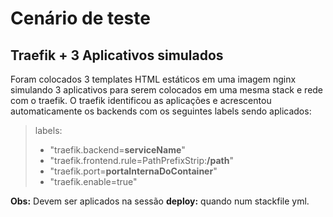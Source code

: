 # Cenário de teste
## Traefik + 3 Aplicativos simulados
Foram colocados 3 templates HTML estáticos em uma imagem nginx simulando 3 aplicativos para serem colocados em uma mesma stack e rede com o traefik.
O traefik identificou as aplicações e acrescentou automaticamente os backends com os seguintes labels sendo aplicados:
> labels:  
>  - "traefik.backend=**serviceName**"  
>  - "traefik.frontend.rule=PathPrefixStrip:**/path**"  
>  - "traefik.port=**portaInternaDoContainer**"  
>  - "traefik.enable=true"  

**Obs:** Devem ser aplicados na sessão **deploy:** quando num stackfile yml.